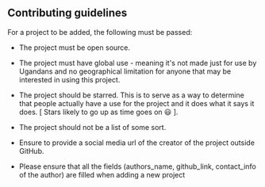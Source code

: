 ## Contributing guidelines

For a project to be added, the following must be passed:

- The project must be open source.

- The project must have global use - meaning it's not made just for use by Ugandans and no geographical limitation for anyone that may be interested in using this project.

- The project should be starred. This is to serve as a way to determine that people actually have a use for the project and it does what it says it does. [ Stars likely to go up as time goes on :smiley: ].

- The project should not be a list of some sort.

- Ensure to provide a social media url of the creator of the project outside GitHub.

- Please ensure that all the fields (authors_name, github_link, contact_info of the author) are filled when adding a new project
